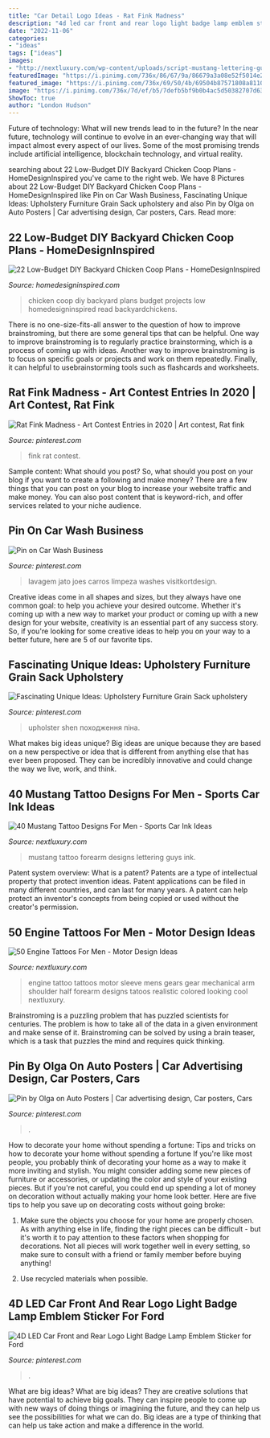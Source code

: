 ```yaml
---
title: "Car Detail Logo Ideas - Rat Fink Madness"
description: "4d led car front and rear logo light badge lamp emblem sticker for ford"
date: "2022-11-06"
categories:
- "ideas"
tags: ["ideas"]
images:
- "http://nextluxury.com/wp-content/uploads/script-mustang-lettering-guys-outer-forearm-tattoo.jpg"
featuredImage: "https://i.pinimg.com/736x/86/67/9a/86679a3a08e52f5014e2b15633c43c04.jpg"
featured_image: "https://i.pinimg.com/736x/69/50/4b/69504b87571808a81107d9c7f841ef35.jpg"
image: "https://i.pinimg.com/736x/7d/ef/b5/7defb5bf9b0b4ac5d50382707d637d63.jpg"
ShowToc: true
author: "London Hudson"
---
```



Future of technology: What will new trends lead to in the future?
In the near future, technology will continue to evolve in an ever-changing way that will impact almost every aspect of our lives. Some of the most promising trends include artificial intelligence, blockchain technology, and virtual reality.

	

		
searching about 22 Low-Budget DIY Backyard Chicken Coop Plans - HomeDesignInspired you've came to the right web. We have 8 Pictures about 22 Low-Budget DIY Backyard Chicken Coop Plans - HomeDesignInspired like Pin on Car Wash Business, Fascinating Unique Ideas: Upholstery Furniture Grain Sack upholstery and also Pin by Olga on Auto Posters | Car advertising design, Car posters, Cars. Read more:
		
    
## 22 Low-Budget DIY Backyard Chicken Coop Plans - HomeDesignInspired

<img loading=lazy src="http://www.homedesigninspired.com/wp-content/uploads/2016/07/diy-chicken-coop-projects-HDI-15.jpg" onerror="this.onerror=null;this.src='https://tse1.mm.bing.net/th?id=OIP.1k1HQsm8llajAyoIfkaESgHaKe&amp;pid=15.1';" alt="22 Low-Budget DIY Backyard Chicken Coop Plans - HomeDesignInspired">

_Source: homedesigninspired.com_

>chicken coop diy backyard plans budget projects low homedesigninspired read backyardchickens. 

	

There is no one-size-fits-all answer to the question of how to improve brainstroming, but there are some general tips that can be helpful. One way to improve brainstroming is to regularly practice brainstorming, which is a process of coming up with ideas. Another way to improve brainstroming is to focus on specific goals or projects and work on them repeatedly. Finally, it can helpful to usebrainstorming tools such as flashcards and worksheets.

    
## Rat Fink Madness - Art Contest Entries In 2020 | Art Contest, Rat Fink

<img loading=lazy src="https://i.pinimg.com/736x/8a/e1/7c/8ae17cb46d69446fb7f1dc1eceafc214.jpg" onerror="this.onerror=null;this.src='https://tse4.mm.bing.net/th?id=OIP.jqV33itWrRhrZU78ARXE5AHaJ3&amp;pid=15.1';" alt="Rat Fink Madness - Art Contest Entries in 2020 | Art contest, Rat fink">

_Source: pinterest.com_

>fink rat contest. 

	

Sample content: What should you post?
So, what should you post on your blog if you want to create a following and make money? 
There are a few things that you can post on your blog to increase your website traffic and make money. You can also post content that is keyword-rich, and offer services related to your niche audience.

    
## Pin On Car Wash Business

<img loading=lazy src="https://i.pinimg.com/736x/ce/73/3a/ce733a3c3dfeb6207619177741e349ce.jpg" onerror="this.onerror=null;this.src='https://tse3.mm.bing.net/th?id=OIP.5DjMhHWzvo9lONOJz9HnAQHaLH&amp;pid=15.1';" alt="Pin on Car Wash Business">

_Source: pinterest.com_

>lavagem jato joes carros limpeza washes visitkortdesign. 

	

Creative ideas come in all shapes and sizes, but they always have one common goal: to help you achieve your desired outcome. Whether it's coming up with a new way to market your product or coming up with a new design for your website, creativity is an essential part of any success story. So, if you're looking for some creative ideas to help you on your way to a better future, here are 5 of our favorite tips.

    
## Fascinating Unique Ideas: Upholstery Furniture Grain Sack Upholstery

<img loading=lazy src="https://i.pinimg.com/736x/86/67/9a/86679a3a08e52f5014e2b15633c43c04.jpg" onerror="this.onerror=null;this.src='https://tse2.mm.bing.net/th?id=OIP._ZKsXQPBoY8pSrvgd9uqdwAAAA&amp;pid=15.1';" alt="Fascinating Unique Ideas: Upholstery Furniture Grain Sack upholstery">

_Source: pinterest.com_

>upholster shen походження піна. 

	

What makes big ideas unique?
Big ideas are unique because they are based on a new perspective or idea that is different from anything else that has ever been proposed. They can be incredibly innovative and could change the way we live, work, and think.

    
## 40 Mustang Tattoo Designs For Men - Sports Car Ink Ideas

<img loading=lazy src="http://nextluxury.com/wp-content/uploads/script-mustang-lettering-guys-outer-forearm-tattoo.jpg" onerror="this.onerror=null;this.src='https://tse3.mm.bing.net/th?id=OIP.lCfbDmOxgABVqIm1EiIekQHaHa&amp;pid=15.1';" alt="40 Mustang Tattoo Designs For Men - Sports Car Ink Ideas">

_Source: nextluxury.com_

>mustang tattoo forearm designs lettering guys ink. 

	

Patent system overview: What is a patent?
Patents are a type of intellectual property that protect invention ideas. Patent applications can be filed in many different countries, and can last for many years. A patent can help protect an inventor's concepts from being copied or used without the creator's permission.

    
## 50 Engine Tattoos For Men - Motor Design Ideas

<img loading=lazy src="http://nextluxury.com/wp-content/uploads/engine-mechanical-gears-tattoo-mens-half-sleeve.jpg" onerror="this.onerror=null;this.src='https://tse4.mm.bing.net/th?id=OIP.QQdBE1DQE_p7c9J9ylrM8wHaHa&amp;pid=15.1';" alt="50 Engine Tattoos For Men - Motor Design Ideas">

_Source: nextluxury.com_

>engine tattoo tattoos motor sleeve mens gears gear mechanical arm shoulder half forearm designs tatoos realistic colored looking cool nextluxury. 

	

Brainstroming is a puzzling problem that has puzzled scientists for centuries. The problem is how to take all of the data in a given environment and make sense of it. Brainstroming can be solved by using a brain teaser, which is a task that puzzles the mind and requires quick thinking.

    
## Pin By Olga On Auto Posters | Car Advertising Design, Car Posters, Cars

<img loading=lazy src="https://i.pinimg.com/736x/7d/ef/b5/7defb5bf9b0b4ac5d50382707d637d63.jpg" onerror="this.onerror=null;this.src='https://tse3.mm.bing.net/th?id=OIP.jnOl7B23LgepJ9I3H-kdDgHaK5&amp;pid=15.1';" alt="Pin by Olga on Auto Posters | Car advertising design, Car posters, Cars">

_Source: pinterest.com_

>. 

	

How to decorate your home without spending a fortune: Tips and tricks on how to decorate your home without spending a fortune
If you're like most people, you probably think of decorating your home as a way to make it more inviting and stylish. You might consider adding some new pieces of furniture or accessories, or updating the color and style of your existing pieces. But if you're not careful, you could end up spending a lot of money on decoration without actually making your home look better. Here are five tips to help you save up on decorating costs without going broke: 
1. Make sure the objects you choose for your home are properly chosen. As with anything else in life, finding the right pieces can be difficult - but it's worth it to pay attention to these factors when shopping for decorations. Not all pieces will work together well in every setting, so make sure to consult with a friend or family member before buying anything! 

2. Use recycled materials when possible.

    
## 4D LED Car Front And Rear Logo Light Badge Lamp Emblem Sticker For Ford

<img loading=lazy src="https://i.pinimg.com/736x/69/50/4b/69504b87571808a81107d9c7f841ef35.jpg" onerror="this.onerror=null;this.src='https://tse1.mm.bing.net/th?id=OIP.DUN_iTAv8cOJOubOvOVXxAHaHa&amp;pid=15.1';" alt="4D LED Car Front and Rear Logo Light Badge Lamp Emblem Sticker for Ford">

_Source: pinterest.com_

>. 

	

What are big ideas?
What are big ideas? They are creative solutions that have potential to achieve big goals. They can inspire people to come up with new ways of doing things or imagining the future, and they can help us see the possibilities for what we can do. Big ideas are a type of thinking that can help us take action and make a difference in the world.


